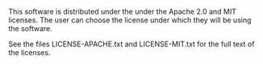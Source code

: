 This software is distributed under the under the Apache 2.0
and MIT licenses. The user can choose the license under which they
will be using the software.

See the files
  LICENSE-APACHE.txt
and
  LICENSE-MIT.txt
for the full text of the licenses.

